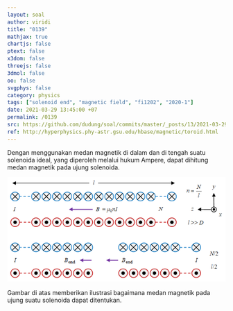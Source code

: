 ```yaml
---
layout: soal
author: viridi
title: "0139"
mathjax: true
chartjs: false
ptext: false
x3dom: false
threejs: false
3dmol: false
oo: false
svgphys: false
category: physics
tags: ["solenoid end", "magnetic field", "fi1202", "2020-1"]
date: 2021-03-29 13:45:00 +07
permalink: /0139
src: https://github.com/dudung/soal/commits/master/_posts/13/2021-03-29-ampere-law-toroid.md
ref: http://hyperphysics.phy-astr.gsu.edu/hbase/magnetic/toroid.html
---
```

Dengan menggunakan medan magnetik di dalam dan di tengah suatu solenoida ideal, yang diperoleh melalui hukum Ampere, dapat dihitung medan magnetik pada ujung solenoida.

![](/assets/img/013/0139.png)

Gambar di atas memberikan ilustrasi bagaimana medan magnetik pada ujung suatu solenoida dapat ditentukan.
